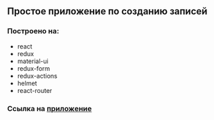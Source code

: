 ## Простое приложение по созданию записей

### Построено на:

* react
* redux
* material-ui
* redux-form
* redux-actions
* helmet
* react-router

### Ссылка на [приложение](http://my-posts.surge.sh)